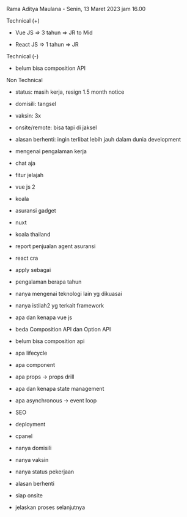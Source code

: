 Rama Aditya Maulana - Senin, 13 Maret 2023 jam 16.00  

  

Technical (+)  

- Vue JS => 3 tahun => JR to Mid  
    
- React JS => 1 tahun => JR  
    

Technical (-)  

- belum bisa composition API  
    

Non Technical  

- status: masih kerja, resign 1.5 month notice  
    
- domisili: tangsel  
    
- vaksin: 3x  
    
- onsite/remote: bisa tapi di jaksel  
    
- alasan berhenti: ingin terlibat lebih jauh dalam dunia development  
    

  

  

- mengenai pengalaman kerja  
    

- chat aja  
    

- fitur jelajah  
    
- vue js 2   
    

- koala  
    

- asuransi gadget  
    
- nuxt   
    

- koala thailand  
    

- report penjualan agent asuransi  
    
- react cra  
    

- apply sebagai  
    
- pengalaman berapa tahun  
    
- nanya mengenai teknologi lain yg dikuasai  
    
- nanya istilah2 yg terkait framework  
    

- apa dan kenapa vue js  
    
- beda Composition API dan Option API  
    

- belum bisa composition api  
    

- apa lifecycle  
    
- apa component  
    
- apa props -> props drill  
    
- apa dan kenapa state management  
    
- apa asynchronous -> event loop  
    
- SEO  
    
- deployment  
    

- cpanel  
    

- nanya domisili  
    
- nanya vaksin  
    
- nanya status pekerjaan  
    
- alasan berhenti  
    
- siap onsite  
    
- jelaskan proses selanjutnya